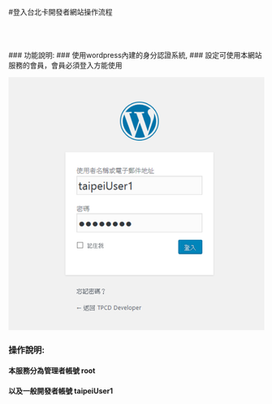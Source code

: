 #登入台北卡開發者網站操作流程

</br>
</br>
</br>
###  功能說明:
### 使用wordpress內建的身分認證系統,
### 設定可使用本網站服務的會員，會員必須登入方能使用
        
![登入流程圖](login.png)


###  操作說明:
####     本服務分為管理者帳號 root
####     以及一般開發者帳號 taipeiUser1
